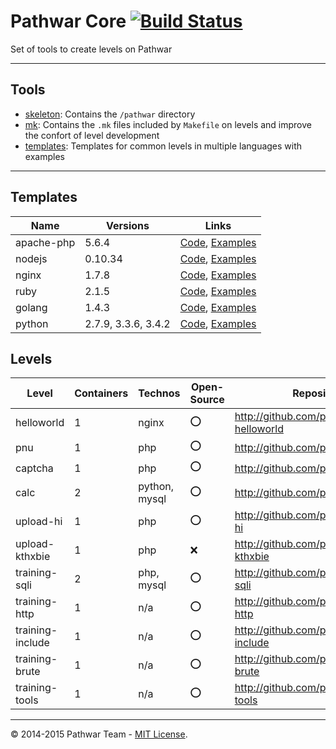Pathwar Core [![Build Status](https://travis-ci.org/pathwar/core.svg?branch=master)](https://travis-ci.org/pathwar/core)
============

Set of tools to create levels on Pathwar

---

Tools
-----

- [skeleton](https://github.com/pathwar/core/tree/master/skeleton): Contains the `/pathwar` directory
- [mk](https://github.com/pathwar/core/tree/master/mk): Contains the `.mk` files included by `Makefile` on levels and improve the confort of level development
- [templates](https://github.com/pathwar/core/tree/master/templates): Templates for common levels in multiple languages with examples

---

Templates
---------

Name       | Versions            | Links
-----------|---------------------|-----------------
apache-php | 5.6.4               | [Code](templates/apache-php), [Examples](templates/apache-php/examples)
nodejs     | 0.10.34             | [Code](templates/nodejs), [Examples](templates/nodejs/examples)
nginx      | 1.7.8               | [Code](templates/nginx), [Examples](templates/nginx/examples)
ruby       | 2.1.5               | [Code](templates/ruby), [Examples](templates/ruby/examples)
golang     | 1.4.3               | [Code](templates/golang), [Examples](templates/golang/examples)
python     | 2.7.9, 3.3.6, 3.4.2 | [Code](templates/python), [Examples](templates/python/examples)

Levels
------

Level            | Containers | Technos       | Open-Source | Repository
-----------------|------------|---------------|-------------|---------------------------------------------
helloworld       | 1          | nginx         | :o:         | http://github.com/pathwar/level-helloworld
pnu              | 1          | php           | :o:         | http://github.com/pathwar/pnu
captcha          | 1          | php           | :o:         | http://github.com/pathwar/captcha
calc             | 2          | python, mysql | :o:         | http://github.com/pathwar/calc
upload-hi        | 1          | php           | :o:         | http://github.com/pathwar/upload-hi
upload-kthxbie   | 1          | php           | :x:         | http://github.com/pathwar/upload-kthxbie
training-sqli    | 2          | php, mysql    | :o:         | http://github.com/pathwar/training-sqli
training-http    | 1          | n/a           | :o:         | http://github.com/pathwar/training-http
training-include | 1          | n/a           | :o:         | http://github.com/pathwar/training-include
training-brute   | 1          | n/a           | :o:         | http://github.com/pathwar/training-brute
training-tools   | 1          | n/a           | :o:         | http://github.com/pathwar/training-tools

---

© 2014-2015 Pathwar Team - [MIT License](https://github.com/pathwar/core/blob/master/LICENSE.md).
